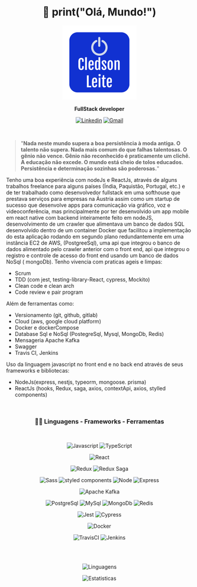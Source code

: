 <div align="center">

# :wave: print("Olá, Mundo!")

![Cledson Leite](MeuLogo.png)
</div>

<div align="center">

**FullStack developer**
</div>
  
<div align="center">
  
[![Linkedin](https://img.shields.io/badge/-Linkedin-blue?style=flat-square&logo=Linkedin&logoColor=white)](https://www.linkedin.com/in/cledson-leite-223b661a0/) [![Gmail](https://img.shields.io/badge/-Gmail-c14438?style=flat-square&logo=Gmail&logoColor=white)](mailto:csbetsonline@gmail.com) 
</div>
  
<br>

>"**Nada neste mundo supera a boa persistência à moda antiga. O talento não supera. Nada mais comum do que falhas talentosas. O gênio não vence. Gênio não reconhecido é praticamente um clichê. A educação não excede. O mundo está cheio de tolos educados. Persistência e determinação sozinhas são poderosas.**"
>
Tenho uma boa experiência com nodeJs e ReactJs, através de alguns trabalhos freelance para alguns países (Índia, Paquistão, Portugal, etc.) e de ter trabalhado como desenvolvedor fullstack em uma softhouse que prestava serviços para empresas na Áustria assim como um startup de sucesso que desenvolve apps para comunicação via gráfico, voz e videoconferência, mas principalmente por ter desenvolvido um app mobile em react native com backend inteiramente feito em nodeJS, desenvolvimento de um crawler que alimentava um banco de dados SQL desenvolvido dentro de um container Docker que facilitou a implementação do esta aplicação rodando em segundo plano redundantemente em uma instância EC2 de AWS, (PostgreeSql), uma api que integrou o banco de dados alimentado pelo crawler anterior com o front end, api que integrou o registro e controle de acesso do front end usando um banco de dados NoSql ( mongoDb).
Tenho vivencia com praticas ageis e limpas:
- Scrum
- TDD (com jest, testing-library-React, cypress, Mockito)
- Clean code e clean arch
- Code review e pair program
  
Além de ferramentas como:
- Versionamento (git, github, gitlab)
- Cloud (aws, google cloud platform)
- Docker e dockerCompose
- Database Sql e NoSql (PostegreSql, Mysql, MongoDb, Redis)
- Mensageria Apache Kafka
- Swagger
- Travis CI, Jenkins

Uso da linguagem javascript no front end e no back end através de seus frameworks e bibliotecas:
- NodeJs(express, nestjs, typeorm, mongoose. prisma)
- ReactJs (hooks, Redux, saga, axios, contextApi, axios, stylled components)

<br>
<div align="center">

### :hammer::wrench:  Linguagens - Frameworks - Ferramentas
</div>
<br>
<div align="center">
  
![Javascript](https://img.shields.io/badge/JavaScript-F7DF1E?style=for-the-badge&logo=javascript&logoColor=black) ![TypeScript](https://img.shields.io/badge/TypeScript-007ACC?style=for-the-badge&logo=typescript&logoColor=white)

![React](https://img.shields.io/badge/-React-61DAFB?style=for-the-badge&logo=react&logoColor=000)

![Redux](https://img.shields.io/badge/-Redux-764ABC?style=for-the-badge&logo=Redux&logoColor=fff) ![Redux Saga](https://img.shields.io/badge/-Redux_Saga-999999?style=for-the-badge&logo=Redux-saga&logoColor=000)
  
  ![Sass](https://img.shields.io/badge/-Sass-CC6699?style=for-the-badge&logo=Sass&logoColor=fff) ![styled components](https://img.shields.io/badge/-styled_components-DB7093?style=for-the-badge&logo=styledcomponents&logoColor=fff)
![Node](https://img.shields.io/badge/-NodeJs-339933?style=for-the-badge&logo=node.js&logoColor=fff) ![Express](https://img.shields.io/badge/-Express-000?style=for-the-badge&logo=Express&logoColor=fff)

  ![Apache Kafka](https://img.shields.io/badge/-kafka-231F20?style=for-the-badge&logo=Apachekafka&logoColor=fff)
  
  ![PostgreSql](https://img.shields.io/badge/-PostgreSql-336791?style=for-the-badge&logo=PostgreSql&logoColor=fff) ![MySql](https://img.shields.io/badge/-mysql-4479A1?style=for-the-badge&logo=mysql&logoColor=fff) ![MongoDb](https://img.shields.io/badge/-MongoDb-47A248?style=for-the-badge&logo=MongoDb&logoColor=fff) ![Redis](https://img.shields.io/badge/-Redis-DC382D?style=for-the-badge&logo=redis&logoColor=fff) 

  
![Jest](https://img.shields.io/badge/-Jest-C21325?style=for-the-badge&logo=Jest&logoColor=fff) ![Cypress](https://img.shields.io/badge/-Cypress-17202C?style=for-the-badge&logo=cypress&logoColor=ffffff)

![Docker](https://img.shields.io/badge/-Docker-2496ED?style=for-the-badge&logo=Docker&logoColor=fff)
  
![TravisCI](https://img.shields.io/badge/-TravisCI-3EAAAF?style=for-the-badge&logo=travisci&logoColor=fff) ![Jenkins](https://img.shields.io/badge/-Jenkins-D24939?style=for-the-badge&logo=jenkins&logoColor=fff)
</div>
<div align="center">


<br><br>

<div align="center">
  
![Linguagens](https://github-readme-stats.vercel.app/api/top-langs/?username=cledson-leite&theme=dracula&count_lang=10&custom_title=Linguagens)

![Estatisticas](https://github-readme-stats.vercel.app/api?username=cledson-leite&show_icons=true&theme=dracula&custom_title=Estatisticas)
  
</div>

<!--[![Readme Card](https://github-readme-stats.vercel.app/api/pin/?username=cledson-leite&repo=cpf_brasil&theme=dracula)](https://github.com/cledson-leite/cpf_brasil) 
[![Readme Card](https://github-readme-stats.vercel.app/api/pin/?username=cledson-leite&repo=calculadora&theme=dracula)](https://github.com/cledson-leite/calculadora) [![Readme Card](https://github-readme-stats.vercel.app/api/pin/?username=cledson-leite&repo=crudUsuarios&theme=dracula)](https://github.com/cledson-leite/crudUsuarios) [![Readme Card](https://github-readme-stats.vercel.app/api/pin/?username=cledson-leite&repo=bookstoremanager&theme=dracula)](https://github.com/cledson-leite/bookstoremanager) -->
